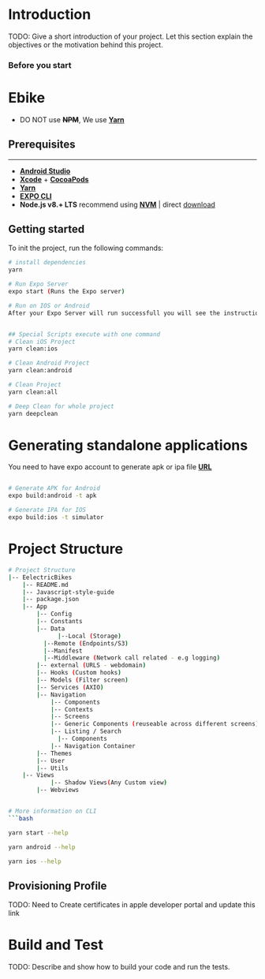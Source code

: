 # Introduction

TODO: Give a short introduction of your project. Let this section explain the objectives or the motivation behind this project.

### Before you start

# Ebike

- DO NOT use ~~**NPM**~~, We use [**Yarn**](https://yarnpkg.com/en/docs/getting-started)

## Prerequisites

---

- [**Android Studio**](https://developer.android.com/studio)
- [**Xcode**](https://itunes.apple.com/my/app/xcode/id497799835?mt=12) + [**CocoaPods**](https://guides.cocoapods.org/using/getting-started.html)
- [**Yarn**](https://yarnpkg.com/lang/en/docs/install/)
- [**EXPO CLI**](https://docs.expo.io/get-started/installation/)
- **Node.js v8.+ LTS** recommend using [**NVM**](https://github.com/creationix/nvm#installation-and-update) | direct [download](https://nodejs.org/dist/v12.16.3/node-v12.16.3.pkg)

## Getting started

To init the project, run the following commands:

````bash
# install dependencies
yarn

# Run Expo Server
expo start (Runs the Expo server)

# Run on IOS or Android
After your Expo Server will run successfull you will see the instructions to run app on IOS or Android


## Special Scripts execute with one command
# Clean iOS Project
yarn clean:ios

# Clean Android Project
yarn clean:android

# Clean Project
yarn clean:all

# Deep Clean for whole project
yarn deepclean

````

# Generating standalone applications
You need to have expo account to generate apk or ipa file [**URL**](https://docs.expo.io/distribution/building-standalone-apps/)

````bash

# Generate APK for Android
expo build:android -t apk

# Generate IPA for IOS
expo build:ios -t simulator

````

# Project Structure
````bash
# Project Structure
|-- EelectricBikes
    |-- README.md
    |-- Javascript-style-guide
    |-- package.json
    |-- App
        |-- Config
        |-- Constants
        |-- Data
              |--Local (Storage)
	      |--Remote (Endpoints/S3)
	      |--Manifest
	      |--Middleware (Network call related - e.g logging)
        |-- external (URLS - webdomain)
        |-- Hooks (Custom hooks)
        |-- Models (Filter screen)
        |-- Services (AXIO)
        |-- Navigation
            |-- Components
            |-- Contexts
            |-- Screens
		    |-- Generic Components (reuseable across different screens)
		    |-- Listing / Search
			  |-- Components
            |-- Navigation Container
        |-- Themes
        |-- User
        |-- Utils
	|-- Views
            |-- Shadow Views(Any Custom view)
	    |-- Webviews


# More information on CLI
```bash

yarn start --help

yarn android --help

yarn ios --help
````


## Provisioning Profile

TODO: Need to Create certificates in apple developer portal and update this link

# Build and Test

TODO: Describe and show how to build your code and run the tests.

